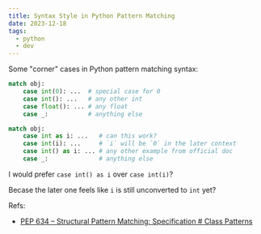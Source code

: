 ```yaml
---
title: Syntax Style in Python Pattern Matching
date: 2023-12-18
tags:
  - python
  - dev
---
```


Some "corner" cases in Python pattern matching syntax:

```python
match obj:
    case int(0): ...  # special case for 0
    case int(): ...   # any other int
    case float(): ... # any float
    case _:           # anything else
```

```python
match obj:
    case int as i: ...   # can this work?
    case int(i): ...     # `i` will be `0` in the later context
    case int() as i: ... # any other example from official doc
    case _:              # anything else
```

I would prefer `case int() as i` over `case int(i)`?

Becase the later one feels like `i` is still unconverted to `int` yet?

Refs:

- [PEP 634 – Structural Pattern Matching: Specification # Class Patterns](https://peps.python.org/pep-0634/#class-patterns)
